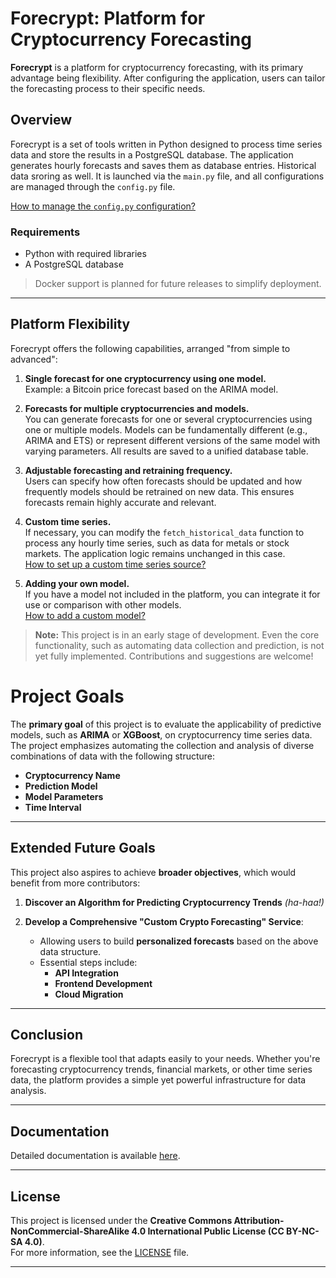 # Forecrypt: Platform for Cryptocurrency Forecasting

**Forecrypt** is a platform for cryptocurrency forecasting, with its primary advantage being flexibility. After configuring the application, users can tailor the forecasting process to their specific needs.

## Overview

Forecrypt is a set of tools written in Python designed to process time series data and store the results in a PostgreSQL database. The application generates hourly forecasts and saves them as database entries. Historical data sroring as well. It is launched via the `main.py` file, and all configurations are managed through the `config.py` file.

[How to manage the `config.py` configuration?](#)

### Requirements
- Python with required libraries
- A PostgreSQL database

> Docker support is planned for future releases to simplify deployment.

---

## Platform Flexibility

Forecrypt offers the following capabilities, arranged "from simple to advanced":

1. **Single forecast for one cryptocurrency using one model.**  
   Example: a Bitcoin price forecast based on the ARIMA model.

2. **Forecasts for multiple cryptocurrencies and models.**  
   You can generate forecasts for one or several cryptocurrencies using one or multiple models. Models can be fundamentally different (e.g., ARIMA and ETS) or represent different versions of the same model with varying parameters. All results are saved to a unified database table.

3. **Adjustable forecasting and retraining frequency.**  
   Users can specify how often forecasts should be updated and how frequently models should be retrained on new data. This ensures forecasts remain highly accurate and relevant.

4. **Custom time series.**  
   If necessary, you can modify the `fetch_historical_data` function to process any hourly time series, such as data for metals or stock markets. The application logic remains unchanged in this case.  
   [How to set up a custom time series source?](#)

5. **Adding your own model.**  
   If you have a model not included in the platform, you can integrate it for use or comparison with other models.  
   [How to add a custom model?](#)


> **Note:** This project is in an early stage of development. Even the core functionality, such as automating data collection and prediction, is not yet fully implemented. Contributions and suggestions are welcome!

# **Project Goals**

The **primary goal** of this project is to evaluate the applicability of predictive models, such as **ARIMA** or **XGBoost**, on cryptocurrency time series data. The project emphasizes automating the collection and analysis of diverse combinations of data with the following structure:

- **Cryptocurrency Name**
- **Prediction Model**
- **Model Parameters**
- **Time Interval**

---

## **Extended Future Goals**

This project also aspires to achieve **broader objectives**, which would benefit from more contributors:

1. **Discover an Algorithm for Predicting Cryptocurrency Trends** *(ha-haa!)*

2. **Develop a Comprehensive "Custom Crypto Forecasting" Service**:
   - Allowing users to build **personalized forecasts** based on the above data structure.
   - Essential steps include:
     - **API Integration**
     - **Frontend Development**
     - **Cloud Migration**
---

## Conclusion

Forecrypt is a flexible tool that adapts easily to your needs. Whether you're forecasting cryptocurrency trends, financial markets, or other time series data, the platform provides a simple yet powerful infrastructure for data analysis.

---

## Documentation

Detailed documentation is available [here](docs/_build/html/index.html).

---

## License

This project is licensed under the **Creative Commons Attribution-NonCommercial-ShareAlike 4.0 International Public License (CC BY-NC-SA 4.0)**.  
For more information, see the [LICENSE](LICENSE) file.

---
